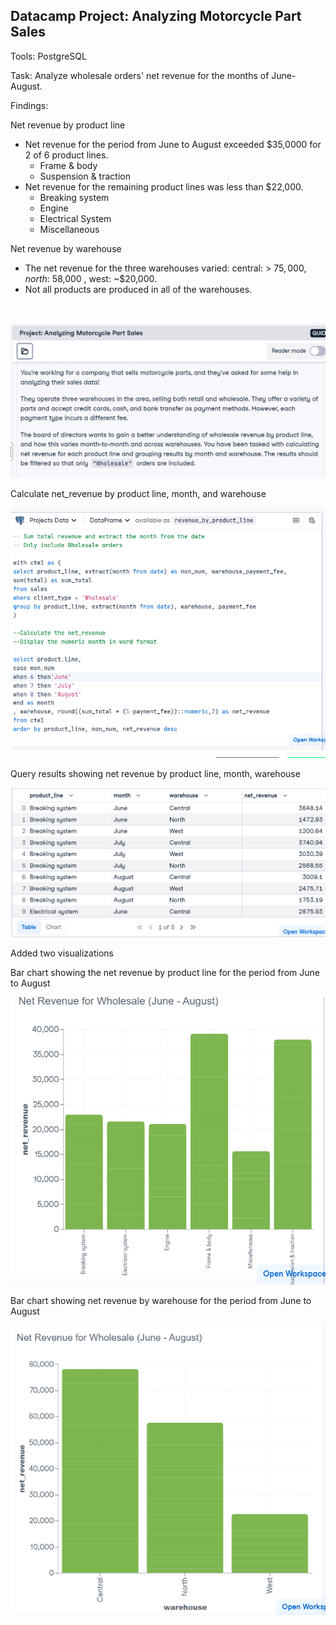 ## Datacamp Project:  Analyzing Motorcycle Part Sales

Tools:  PostgreSQL

Task:  Analyze wholesale orders' net revenue for the months of June-August.</p>

<p>Findings:</p>

Net revenue by product line  
* Net revenue for the period from June to August exceeded $35,0000 for 2 of 6 product lines.
  *   Frame & body
  *   Suspension & traction
* Net revenue for the remaining product lines was less than $22,000.
  * Breaking system
  * Engine
  * Electrical System
  * Miscellaneous

Net revenue by warehouse
  * The net revenue for the three warehouses varied: central: > $75,000, north: ~$58,000  , west: ~$20,000.
  * Not all products are produced in all of the warehouses.

<br>

![project description](https://github.com/Sarah269/glowing-dollop/blob/main/Motorcycle%20Sales/Motorcycle_project%20description.png)

<p>Calculate net_revenue by product line, month, and warehouse </p>

![Query](https://github.com/Sarah269/glowing-dollop/blob/main/Motorcycle%20Sales/Motorcycle_Query.png)

<p> Query results showing net revenue by product line, month, warehouse</p>

![Net revenue](https://github.com/Sarah269/glowing-dollop/blob/main/Motorcycle%20Sales/Motorcycle_FinalResults.png)

<p> Added two visualizations</p>
<p> Bar chart showing the net revenue by product line for the period from June to August</p>

![Bar Chart net revenue by product line](https://github.com/Sarah269/glowing-dollop/blob/main/Motorcycle%20Sales/Motorcycle_Graph.png)

<p>Bar chart showing net revenue by warehouse for the period from June to August</p>

![Bar Chart net revenue by warehouse](https://github.com/Sarah269/glowing-dollop/blob/main/Motorcycle%20Sales/Motorcycle_WarehouseGraph.png)




